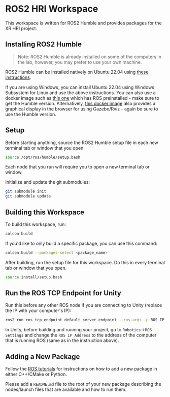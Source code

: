 # ROS2 HRI Workspace

This workspace is written for ROS2 Humble and provides packages for the XR HRI project.

## Installing ROS2 Humble

> Note: ROS2 Humble is already installed on some of the computers in the lab, however, you may prefer to use your own machine.

ROS2 Humble can be installed natively on Ubuntu 22.04 using [these instructions](https://docs.ros.org/en/humble/Installation/Ubuntu-Install-Debians.html).

If you are using Windows, you can install Ubuntu 22.04 using Windows Subsystem for Linux and use the above instructions. You can also use a docker image such as [this one](https://hub.docker.com/_/ros) which has ROS preinstalled - make sure to get the Humble version. Alternatively, [this docker image](https://hub.docker.com/r/tiryoh/ros2-desktop-vnc) also provides a graphical display in the browser for using Gazebo/Rviz - again be sure to use the Humble version.

## Setup

Before starting anything, source the ROS2 Humble setup file in each new terminal tab or window that you open:

```bash
source /opt/ros/humble/setup.bash
```

Each node that you run will require you to open a new terminal tab or window.

Initialize and update the git submodules:

```bash
git submodule init
git submodule update
```

## Building this Workspace

To build this workspace, run:

```bash
colcon build
```

If you'd like to only build a specific package, you can use this command:

```bash
colcon build --packages-select <package_name>
```

After building, run the setup file for this workspace. Do this in every terminal tab or window that you open.

```bash
source install/setup.bash
```

## Run the ROS TCP Endpoint for Unity

Run this before any other ROS node if you are connecting to Unity (replace the IP with your computer's IP):

```bash
ros2 run ros_tcp_endpoint default_server_endpoint --ros-args -p ROS_IP:=0.0.0.0
```

In Unity, before building and running your project, go to `Robotics`->`ROS Settings` and change the `ROS IP Address` to the address of the computer that is running ROS (same as in the instruction above).

## Adding a New Package

Follow the [ROS tutorials](https://docs.ros.org/en/humble/Tutorials/Beginner-Client-Libraries/Creating-Your-First-ROS2-Package.html) for instructions on how to add a new package in either C++/CMake or Python.

Please add a `README.md` file to the root of your new package describing the nodes/launch files that are available and how to run them.